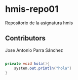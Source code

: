 # hmis-repo01
Repositorio de la asignatura hmis
## Contributors
Jose Antonio Parra Sánchez

``` java

private void hola(){
	system.out.println("hola")
}
```
